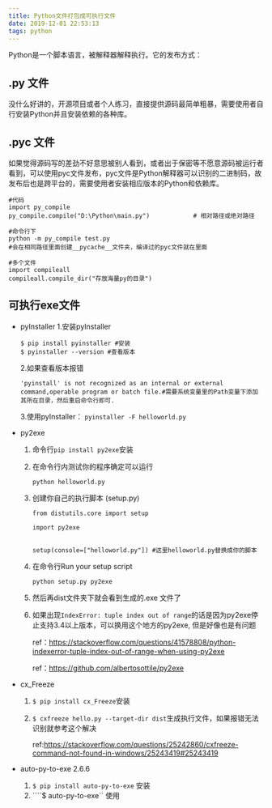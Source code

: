 ```yaml
---
title: Python文件打包成可执行文件
date: 2019-12-01 22:53:13
tags: python
---
```



Python是一个脚本语言，被解释器解释执行。它的发布方式：

## .py 文件

没什么好讲的，开源项目或者个人练习，直接提供源码最简单粗暴，需要使用者自行安装Python并且安装依赖的各种库。

## .pyc 文件

如果觉得源码写的差劲不好意思被别人看到，或者出于保密等不愿意源码被运行者看到，可以使用pyc文件发布，pyc文件是Python解释器可以识别的二进制码，故发布后也是跨平台的，需要使用者安装相应版本的Python和依赖库。
<!-- more -->
```
#代码
import py_compile
py_compile.compile("D:\Python\main.py")            # 相对路径或绝对路径

#命令行下
python -m py_compile test.py
#会在相同路径里面创建__pycache__文件夹，编译过的pyc文件就在里面

#多个文件
import compileall
compileall.compile_dir("存放海量py的目录")
```

## 可执行exe文件

- pyInstaller
	  1.安装pyInstaller

	```
	$ pip install pyinstaller #安装
	$ pyinstaller --version #查看版本
	```

    2.如果查看版本报错

    ```
    'pyinstall' is not recognized as an internal or external 		command,operable program or batch file.#需要系统变量里的Path变量下添加其所在目录，然后重启命令行即可.
    ```

    3.使用pyInstaller：
  ```pyinstaller -F helloworld.py```
  
  
  
- py2exe

	1. 命令行``pip install py2exe``安装
	
	1. 在命令行内测试你的程序确定可以运行
	
	   ``python helloworld.py``
	
	2. 创建你自己的执行脚本 (setup.py)
	
	   ```
	   from distutils.core import setup
	   
	   import py2exe
	   
	        
	   setup(console=["helloworld.py"]) #这里helloworld.py替换成你的脚本
	   ```
	
	 3. 在命令行Run your setup script
	
	    ``python setup.py py2exe``
	 4. 然后再dist文件夹下就会看到生成的.exe 文件了
	
	5. 如果出现``IndexError: tuple index out of range``的话是因为py2exe停止支持3.4以上版本，可以换用这个地方的py2exe, 但是好像也是有问题
	
	   ref：https://stackoverflow.com/questions/41578808/python-indexerror-tuple-index-out-of-range-when-using-py2exe
	
	   ref：https://github.com/albertosottile/py2exe
	
	
	
- cx_Freeze

    1. ``$ pip install cx_Freeze``安装

    2. ```$ cxfreeze hello.py --target-dir dist```生成执行文件，如果报错无法识别就参考这个解决

       ref:https://stackoverflow.com/questions/25242860/cxfreeze-command-not-found-in-windows/25243419#25243419 

- auto-py-to-exe 2.6.6
  1. ``$ pip install auto-py-to-exe`` 安装
  2. ````$ auto-py-to-exe`` 使用

